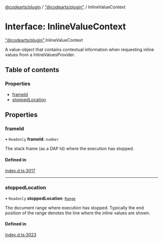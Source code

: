 [@codearts/plugin](../README.md) / ["@codearts/plugin"](../modules/_codearts_plugin_.md) / InlineValueContext

# Interface: InlineValueContext

["@codearts/plugin"](../modules/_codearts_plugin_.md).InlineValueContext

A value-object that contains contextual information when requesting inline values from a InlineValuesProvider.

## Table of contents

### Properties

- [frameId](codearts_plugin_.InlineValueContext.md#frameid)
- [stoppedLocation](codearts_plugin_.InlineValueContext.md#stoppedlocation)

## Properties

### frameId

• `Readonly` **frameId**: `number`

The stack frame (as a DAP Id) where the execution has stopped.

#### Defined in

[index.d.ts:3017](https://github.com/huaweicloud/cloudide-plugin-api/blob/4d28848/index.d.ts#L3017)

___

### stoppedLocation

• `Readonly` **stoppedLocation**: [`Range`](../classes/codearts_plugin_.Range.md)

The document range where execution has stopped.
Typically the end position of the range denotes the line where the inline values are shown.

#### Defined in

[index.d.ts:3023](https://github.com/huaweicloud/cloudide-plugin-api/blob/4d28848/index.d.ts#L3023)
